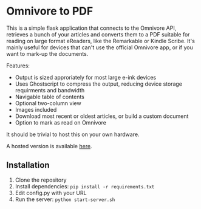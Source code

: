 # Omnivore to PDF

This is a simple flask application that connects to the Omnivore API, retrieves a bunch of your articles and converts them to a PDF suitable for reading on large format eReaders, like the Remarkable or Kindle Scribe. It's mainly useful for devices that can't use the official Omnivore app, or if you want to mark-up the documents.

Features:

- Output is sized approriately for most large e-ink devices
- Uses Ghostscript to compress the output, reducing device storage requirments and bandwidth
- Navigable table of contents
- Optional two-column view
- Images included
- Download most recent or oldest articles, or build a custom document
- Option to mark as read on Omnivore

It should be trivial to host this on your own hardware.

A hosted version is available [here](https://omnivore-to-pdf.fairlygood.net).

## Installation

1. Clone the repository
2. Install dependencies: `pip install -r requirements.txt`
3. Edit config.py with your URL
4. Run the server: `python start-server.sh`

